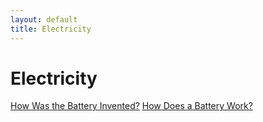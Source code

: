 ```yaml
---
layout: default
title: Electricity
---
```

# Electricity

[How Was the Battery Invented?](how-was-battery-invented)
[How Does a Battery Work?](how-does-battery-work)
